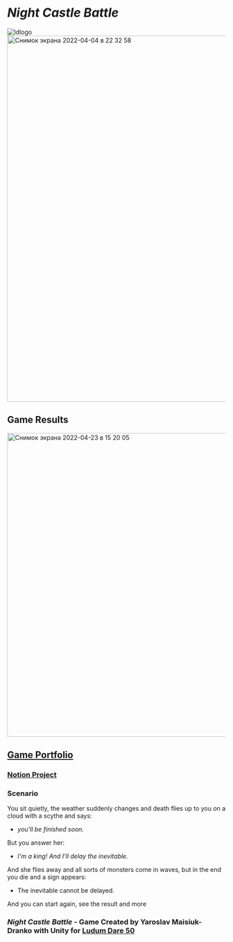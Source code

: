 # *Night Castle Battle*

![ldlogo](https://user-images.githubusercontent.com/44410069/162924599-3436ff97-d99d-4d66-99ab-2ed286f7e7c5.svg)
<img width="843" alt="Снимок экрана 2022-04-04 в 22 32 58" src="https://user-images.githubusercontent.com/44410069/161619628-494bfb51-66bf-477d-8228-7045523c0933.png">
## Game Results
<img width="700" alt="Снимок экрана 2022-04-23 в 15 20 05" src="https://user-images.githubusercontent.com/44410069/164894281-4b7db2d4-9a62-4f72-9deb-6c9e96d6c46c.png">

## [Game Portfolio](https://ldjam.com/events/ludum-dare/50/night-sun-battle)
### [Notion Project](https://insidious-walkover-978.notion.site/LUDUM-DARE-50-3624161892b74955b09e1841c5912156)



### Scenario
You sit quietly, the weather suddenly changes and death flies up to you on a cloud with a scythe and says:

- *you'll be finished soon.*

But you answer her:

- *I'm a king! And I'll delay the inevitable.*

And she flies away and all sorts of monsters come in waves, but in the end you die and a sign appears:

- The inevitable cannot be delayed.

And you can start again, see the result and more


### *Night Castle Battle* - Game Created by Yaroslav Maisiuk-Dranko with Unity for [Ludum Dare 50](https://ldjam.com/events/ludum-dare/50)
